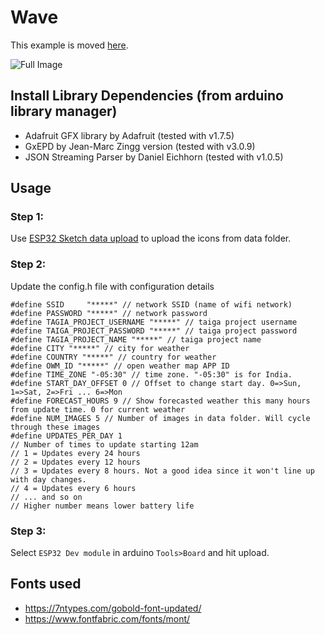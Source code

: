 # Wave

This example is moved [here](https://github.com/paperdink/PaperdInk-Library/tree/main/examples/Wave).

![Full Image](wave_image.png)

## Install Library Dependencies (from arduino library manager)
  - Adafruit GFX library by Adafruit (tested with v1.7.5)
  - GxEPD by Jean-Marc Zingg version (tested with v3.0.9)
  - JSON Streaming Parser by Daniel Eichhorn (tested with v1.0.5)

## Usage
### Step 1:
Use [ESP32 Sketch data upload](https://randomnerdtutorials.com/install-esp32-filesystem-uploader-arduino-ide/) to upload the icons from data folder.
### Step 2:
Update the config.h file with configuration details
```
#define SSID     "*****" // network SSID (name of wifi network)
#define PASSWORD "*****" // network password
#define TAGIA_PROJECT_USERNAME "*****" // taiga project username
#define TAIGA_PROJECT_PASSWORD "*****" // taiga project password
#define TAGIA_PROJECT_NAME "*****" // taiga project name
#define CITY "*****" // city for weather
#define COUNTRY "*****" // country for weather
#define OWM_ID "*****" // open weather map APP ID
#define TIME_ZONE "-05:30" // time zone. "-05:30" is for India.
#define START_DAY_OFFSET 0 // Offset to change start day. 0=>Sun, 1=>Sat, 2=>Fri ... 6=>Mon
#define FORECAST_HOURS 9 // Show forecasted weather this many hours from update time. 0 for current weather
#define NUM_IMAGES 5 // Number of images in data folder. Will cycle through these images
#define UPDATES_PER_DAY 1
// Number of times to update starting 12am
// 1 = Updates every 24 hours 
// 2 = Updates every 12 hours
// 3 = Updates every 8 hours. Not a good idea since it won't line up with day changes.
// 4 = Updates every 6 hours
// ... and so on
// Higher number means lower battery life
```
### Step 3:
Select `ESP32 Dev module` in arduino `Tools>Board` and hit upload.

## Fonts used
- https://7ntypes.com/gobold-font-updated/
- https://www.fontfabric.com/fonts/mont/
